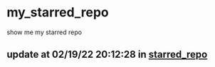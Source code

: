 # my_starred_repo
show me my starred repo

update at 02/19/22 20:12:28 in [starred_repo](./index.html)
---


